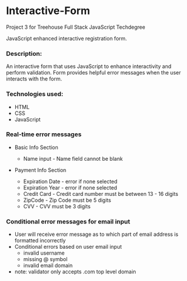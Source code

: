 # Interactive-Form
Project 3 for Treehouse Full Stack JavaScript Techdegree
 
 JavaScript enhanced interactive registration form.

### Description:
An interactive form that uses JavaScript to enhance interactivity and perform validation. Form provides helpful error messages when the user interacts with the form.

### Technologies used:
- HTML
- CSS
- JavaScript

### Real-time error messages
- Basic Info Section
  - Name input - Name field cannot be blank

- Payment Info Section
  - Expiration Date - error if none selected
  - Expiration Year - error if none selected
  - Credit Card - Credit card number must be between 13 - 16 digits
  - ZipCode - Zip Code must be 5 digits
  - CVV - CVV must be 3 digits

 ### Conditional error messages for email input
 -	User will receive error message as to which part of email address is formatted incorrectly
   - Conditional errors based on user email input
     - invalid username
     - missing @ symbol
     - invalid email domain 
   - note: validator only accepts .com top level domain